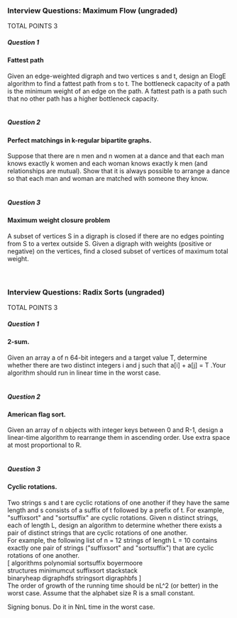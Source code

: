 ### Interview Questions: Maximum Flow (ungraded)
TOTAL POINTS 3
##### Question 1
#### Fattest path <br />
 Given an edge-weighted digraph and two vertices s and t, design an ElogE algorithm to find a fattest path from s to t. The bottleneck capacity of a path is the minimum weight of an edge on the path. A fattest path is a path such that no other path has a higher bottleneck capacity. <br /><br />

##### Question 2
#### Perfect matchings in k-regular bipartite graphs. <br />
Suppose that there are n men and n women at a dance and that each man knows exactly k women and each woman knows exactly k men (and relationships are mutual). Show that it is always possible to arrange a dance so that each man and woman are matched with someone they know.<br /><br />

##### Question 3
#### Maximum weight closure problem <br />
A subset of vertices S in a digraph is closed if there are no edges pointing from S to a vertex outside S. Given a digraph with weights (positive or negative) on the vertices, find a closed subset of vertices of maximum total weight. <br /><br /><br />


### Interview Questions: Radix Sorts (ungraded)
TOTAL POINTS 3
##### Question 1
#### 2-sum. <br />
Given an array a of n 64-bit integers and a target value T, determine whether there are two distinct integers i and j such that a[i] + a[j] = T .Your algorithm should run in linear time in the worst case. <br /><br />

##### Question 2
#### American flag sort. <br />
Given an array of n objects with integer keys between 0 and R-1, design a linear-time algorithm to rearrange them in ascending order. Use extra space at most proportional to R. <br /><br />
 
##### Question 3
#### Cyclic rotations. <br />
 Two strings s and t are cyclic rotations of one another if they have the same length and s consists of a suffix of t followed by a prefix of t. For example, "suffixsort" and "sortsuffix" are cyclic rotations.
Given n distinct strings, each of length L, design an algorithm to determine whether there exists a pair of distinct strings that are cyclic rotations of one another. <br /> 
For example, the following list of n = 12 strings of length L = 10 contains exactly one pair of strings ("suffixsort" and "sortsuffix") that are cyclic rotations of one another.<br />
[ algorithms polynomial sortsuffix boyermoore <br />
structures minimumcut suffixsort stackstack <br />
binaryheap digraphdfs stringsort digraphbfs ] <br />
The order of growth of the running time should be nL^2 (or better) in the worst case. Assume that the alphabet size R is a small constant.

Signing bonus. Do it in NnL time in the worst case.
